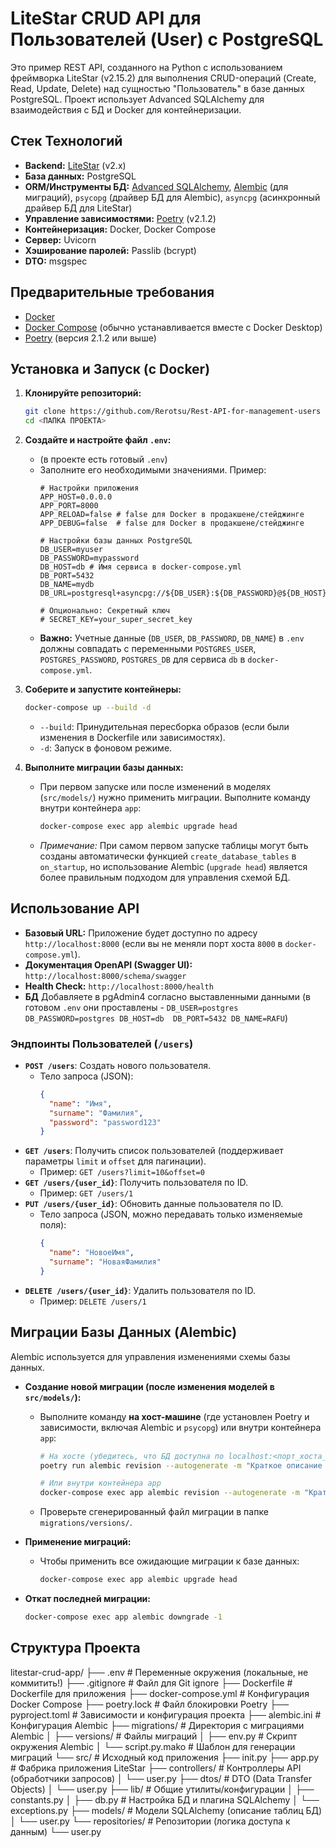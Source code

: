 # LiteStar CRUD API для Пользователей (User) с PostgreSQL

Это пример REST API, созданного на Python с использованием фреймворка LiteStar (v2.15.2) для выполнения CRUD-операций (Create, Read, Update, Delete) над сущностью "Пользователь" в базе данных PostgreSQL. Проект использует Advanced SQLAlchemy для взаимодействия с БД и Docker для контейнеризации.

## Стек Технологий

* **Backend:** [LiteStar](https://litestar.dev/) (v2.x)
* **База данных:** PostgreSQL
* **ORM/Инструменты БД:** [Advanced SQLAlchemy](https://github.com/litestar-org/advanced-alchemy), [Alembic](https://alembic.sqlalchemy.org/) (для миграций), `psycopg` (драйвер БД для Alembic), `asyncpg` (асинхронный драйвер БД для LiteStar)
* **Управление зависимостями:** [Poetry](https://python-poetry.org/) (v2.1.2)
* **Контейнеризация:** Docker, Docker Compose
* **Сервер:** Uvicorn
* **Хэширование паролей:** Passlib (bcrypt)
* **DTO:** msgspec

## Предварительные требования

* [Docker](https://docs.docker.com/engine/install/)
* [Docker Compose](https://docs.docker.com/compose/install/) (обычно устанавливается вместе с Docker Desktop)
* [Poetry](https://python-poetry.org/docs/#installation) (версия 2.1.2 или выше)

## Установка и Запуск (с Docker)

1.  **Клонируйте репозиторий:**
    ```bash
    git clone https://github.com/Rerotsu/Rest-API-for-management-users
    cd <ПАПКА ПРОЕКТА>
    ```

2.  **Создайте и настройте файл `.env`:**
    * (в проекте есть готовый `.env`)
    * Заполните его необходимыми значениями. Пример:
        ```env
        # Настройки приложения
        APP_HOST=0.0.0.0
        APP_PORT=8000
        APP_RELOAD=false # false для Docker в продакшене/стейджинге
        APP_DEBUG=false  # false для Docker в продакшене/стейджинге

        # Настройки базы данных PostgreSQL
        DB_USER=myuser
        DB_PASSWORD=mypassword
        DB_HOST=db # Имя сервиса в docker-compose.yml
        DB_PORT=5432
        DB_NAME=mydb
        DB_URL=postgresql+asyncpg://${DB_USER}:${DB_PASSWORD}@${DB_HOST}:${DB_PORT}/${DB_NAME}

        # Опционально: Секретный ключ
        # SECRET_KEY=your_super_secret_key
        ```
    * **Важно:** Учетные данные (`DB_USER`, `DB_PASSWORD`, `DB_NAME`) в `.env` должны совпадать с переменными `POSTGRES_USER`, `POSTGRES_PASSWORD`, `POSTGRES_DB` для сервиса `db` в `docker-compose.yml`.

3.  **Соберите и запустите контейнеры:**
    ```bash
    docker-compose up --build -d
    ```
    * `--build`: Принудительная пересборка образов (если были изменения в Dockerfile или зависимостях).
    * `-d`: Запуск в фоновом режиме.

4.  **Выполните миграции базы данных:**
    * При первом запуске или после изменений в моделях (`src/models/`) нужно применить миграции. Выполните команду внутри контейнера `app`:
        ```bash
        docker-compose exec app alembic upgrade head
        ```
    * *Примечание:* При самом первом запуске таблицы могут быть созданы автоматически функцией `create_database_tables` в `on_startup`, но использование Alembic (`upgrade head`) является более правильным подходом для управления схемой БД.

## Использование API

* **Базовый URL:** Приложение будет доступно по адресу `http://localhost:8000` (если вы не меняли порт хоста `8000` в `docker-compose.yml`).
* **Документация OpenAPI (Swagger UI):** `http://localhost:8000/schema/swagger`
* **Health Check:** `http://localhost:8000/health`
* **БД** Добавляете в pgAdmin4 согласно выставленными данными
(в готовом `.env` они проставлены -
`DB_USER=postgres
DB_PASSWORD=postgres
DB_HOST=db 
DB_PORT=5432
DB_NAME=RAFU`)

### Эндпоинты Пользователей (`/users`)

* **`POST /users`**: Создать нового пользователя.
    * Тело запроса (JSON):
        ```json
        {
          "name": "Имя",
          "surname": "Фамилия",
          "password": "password123"
        }
        ```
* **`GET /users`**: Получить список пользователей (поддерживает параметры `limit` и `offset` для пагинации).
    * Пример: `GET /users?limit=10&offset=0`
* **`GET /users/{user_id}`**: Получить пользователя по ID.
    * Пример: `GET /users/1`
* **`PUT /users/{user_id}`**: Обновить данные пользователя по ID.
    * Тело запроса (JSON, можно передавать только изменяемые поля):
        ```json
        {
          "name": "НовоеИмя",
          "surname": "НоваяФамилия"
        }
        ```
* **`DELETE /users/{user_id}`**: Удалить пользователя по ID.
    * Пример: `DELETE /users/1`

## Миграции Базы Данных (Alembic)

Alembic используется для управления изменениями схемы базы данных.

* **Создание новой миграции (после изменения моделей в `src/models/`):**
    * Выполните команду **на хост-машине** (где установлен Poetry и зависимости, включая Alembic и `psycopg`) или внутри контейнера `app`:
        ```bash
        # На хосте (убедитесь, что БД доступна по localhost:<порт_хоста_БД> или как настроено в alembic.ini)
        poetry run alembic revision --autogenerate -m "Краткое описание изменений"

        # Или внутри контейнера app
        docker-compose exec app alembic revision --autogenerate -m "Краткое описание изменений"
        ```
    * Проверьте сгенерированный файл миграции в папке `migrations/versions/`.

* **Применение миграций:**
    * Чтобы применить все ожидающие миграции к базе данных:
        ```bash
        docker-compose exec app alembic upgrade head
        ```

* **Откат последней миграции:**
    ```bash
    docker-compose exec app alembic downgrade -1
    ```



## Структура Проекта


litestar-crud-app/
├── .env                   # Переменные окружения (локальные, не коммитить!)
├── .gitignore             # Файл для Git ignore
├── Dockerfile             # Dockerfile для приложения
├── docker-compose.yml     # Конфигурация Docker Compose
├── poetry.lock            # Файл блокировки Poetry
├── pyproject.toml         # Зависимости и конфигурация проекта
├── alembic.ini            # Конфигурация Alembic
├── migrations/            # Директория с миграциями Alembic
│   ├── versions/          # Файлы миграций
│   ├── env.py             # Скрипт окружения Alembic
│   └── script.py.mako     # Шаблон для генерации миграций
└── src/                   # Исходный код приложения
├── init.py
├── app.py             # Фабрика приложения LiteStar
├── controllers/       # Контроллеры API (обработчики запросов)
│   └── user.py
├── dtos/              # DTO (Data Transfer Objects)
│   └── user.py
├── lib/               # Общие утилиты/конфигурации
│   ├── constants.py
│   ├── db.py          # Настройка БД и плагина SQLAlchemy
│   └── exceptions.py
├── models/            # Модели SQLAlchemy (описание таблиц БД)
│   └── user.py
└── repositories/      # Репозитории (логика доступа к данным)
    └── user.py
